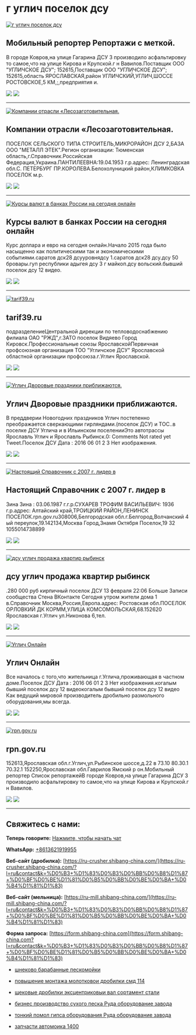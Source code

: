# г углич поселок дсу

<a href="https://swt.shibang-china.com/?l=ru&img&k=%D0%B3+%D1%83%D0%B3%D0%BB%D0%B8%D1%87+%D0%BF%D0%BE%D1%81%D0%B5%D0%BB%D0%BE%D0%BA+%D0%B4%D1%81%D1%83" target="_blank">![г углич поселок дсу](http://static.shibang-china.com/all-800x300/802.jpg)</a>

## Мобильный репортер Репортажи с меткой.
В городе Ковров,на улице Гагарина ДСУ 3 производило асфальтировку то самое,что на улице Кирова и Крупской.г н Вавилов.Поставщик ООО "УГЛИЧСКОЕ ДСУ"; 152615,Поставщик ООО "УГЛИЧСКОЕ ДСУ"; 152615,область ЯРОСЛАВСКАЯ,район УГЛИЧСКИЙ,УГЛИЧ,ШОССЕ РОСТОВСКОЕ,5 КМ,;,предприятия и.


<a href="https://whatsapp.shibangsoft.com/WhatsApp.php" target="_blank" title="WhatsApp">![](http://static.shibang-china.com/icon/whatsapp.png)</a> <a href="https://swt.shibang-china.com/?l=ru&icon&k=%D0%B3+%D1%83%D0%B3%D0%BB%D0%B8%D1%87+%D0%BF%D0%BE%D1%81%D0%B5%D0%BB%D0%BE%D0%BA+%D0%B4%D1%81%D1%83" target="_blank">![](http://static.shibang-china.com/icon/chat-ru.png)</a>

---

<a href="https://swt.shibang-china.com/?l=ru&img&k=%D0%B3+%D1%83%D0%B3%D0%BB%D0%B8%D1%87+%D0%BF%D0%BE%D1%81%D0%B5%D0%BB%D0%BE%D0%BA+%D0%B4%D1%81%D1%83" target="_blank">![Компании отрасли «Лесозаготовительная.](http://static.shibang-china.com/all-800x300/43.jpg)</a>

## Компании отрасли «Лесозаготовительная.
ПОСЕЛОК СЕЛЬСКОГО ТИПА СТРОИТЕЛЬ,МИКРОРАЙОН ДСУ 2,БАЗА ООО "МЕТАЛЛ ЭТЕК".Регион организации: Тюменская область,г.Справочник.Российская Федерация,Украина.ПАНТИЛЕЕВНА:19.04.1953 г.р.адрес: Ленинградская обл.С. ПЕТЕРБУРГ ПР.КОРОЛЕВА.Белохолуницкий район,КЛИМКОВКА ПОСЕЛОК м.р.


<a href="https://whatsapp.shibangsoft.com/WhatsApp.php" target="_blank" title="WhatsApp">![](http://static.shibang-china.com/icon/whatsapp.png)</a> <a href="https://swt.shibang-china.com/?l=ru&icon&k=%D0%B3+%D1%83%D0%B3%D0%BB%D0%B8%D1%87+%D0%BF%D0%BE%D1%81%D0%B5%D0%BB%D0%BE%D0%BA+%D0%B4%D1%81%D1%83" target="_blank">![](http://static.shibang-china.com/icon/chat-ru.png)</a>

---

<a href="https://swt.shibang-china.com/?l=ru&img&k=%D0%B3+%D1%83%D0%B3%D0%BB%D0%B8%D1%87+%D0%BF%D0%BE%D1%81%D0%B5%D0%BB%D0%BE%D0%BA+%D0%B4%D1%81%D1%83" target="_blank">![Курсы валют в банках России на сегодня онлайн](http://static.shibang-china.com/all-800x300/565.jpg)</a>

## Курсы валют в банках России на сегодня онлайн
Курс доллара и евро на сегодня онлайн.Начало 2015 года было насыщенно как политическими так и экономическими событиями.саратов дск28 дсууровнядсу 1.саратов дск28 дсу.дсу 50 бровары.гуп республики адыгея дсу 3 г майкоп.дсу вольский.бывший поселок дсу 12 видео.


<a href="https://whatsapp.shibangsoft.com/WhatsApp.php" target="_blank" title="WhatsApp">![](http://static.shibang-china.com/icon/whatsapp.png)</a> <a href="https://swt.shibang-china.com/?l=ru&icon&k=%D0%B3+%D1%83%D0%B3%D0%BB%D0%B8%D1%87+%D0%BF%D0%BE%D1%81%D0%B5%D0%BB%D0%BE%D0%BA+%D0%B4%D1%81%D1%83" target="_blank">![](http://static.shibang-china.com/icon/chat-ru.png)</a>

---

<a href="https://swt.shibang-china.com/?l=ru&img&k=%D0%B3+%D1%83%D0%B3%D0%BB%D0%B8%D1%87+%D0%BF%D0%BE%D1%81%D0%B5%D0%BB%D0%BE%D0%BA+%D0%B4%D1%81%D1%83" target="_blank">![tarif39.ru](http://static.shibang-china.com/all-800x300/1209.jpg)</a>

## tarif39.ru
подразделениеЦентральной дирекции по тепловодоснабжению филиала ОАО "РЖД",г.ЗАТО поселок Видяево Город Кировск.Профессиональные союзы ЯрославскойПервичная профсоюзная организация ТОО "Угличское ДСУ" Ярославской областной организации профсоюза.г.Углич Ярославской.


<a href="https://whatsapp.shibangsoft.com/WhatsApp.php" target="_blank" title="WhatsApp">![](http://static.shibang-china.com/icon/whatsapp.png)</a> <a href="https://swt.shibang-china.com/?l=ru&icon&k=%D0%B3+%D1%83%D0%B3%D0%BB%D0%B8%D1%87+%D0%BF%D0%BE%D1%81%D0%B5%D0%BB%D0%BE%D0%BA+%D0%B4%D1%81%D1%83" target="_blank">![](http://static.shibang-china.com/icon/chat-ru.png)</a>

---

<a href="https://swt.shibang-china.com/?l=ru&img&k=%D0%B3+%D1%83%D0%B3%D0%BB%D0%B8%D1%87+%D0%BF%D0%BE%D1%81%D0%B5%D0%BB%D0%BE%D0%BA+%D0%B4%D1%81%D1%83" target="_blank">![Углич Дворовые праздники приближаются.](http://static.shibang-china.com/all-800x300/544.jpg)</a>

## Углич Дворовые праздники приближаются.
В преддверии Новогодних праздников Углич постепенно преображается сверкающими гирляндами.(поселок ДСУ) и ТОС..в поселке ДСУ Углича и в Ильинском поселенииЭто автотрассы Ярославль Углич и Ярославль Рыбинск.0: Comments Not rated yet Tweet.Поселок ДСУ Дата : 2016 06 01 2 3 Нет изображения.


<a href="https://whatsapp.shibangsoft.com/WhatsApp.php" target="_blank" title="WhatsApp">![](http://static.shibang-china.com/icon/whatsapp.png)</a> <a href="https://swt.shibang-china.com/?l=ru&icon&k=%D0%B3+%D1%83%D0%B3%D0%BB%D0%B8%D1%87+%D0%BF%D0%BE%D1%81%D0%B5%D0%BB%D0%BE%D0%BA+%D0%B4%D1%81%D1%83" target="_blank">![](http://static.shibang-china.com/icon/chat-ru.png)</a>

---

<a href="https://swt.shibang-china.com/?l=ru&img&k=%D0%B3+%D1%83%D0%B3%D0%BB%D0%B8%D1%87+%D0%BF%D0%BE%D1%81%D0%B5%D0%BB%D0%BE%D0%BA+%D0%B4%D1%81%D1%83" target="_blank">![Настоящий Справочник с 2007 г. лидер в](http://static.shibang-china.com/all-800x300/1105.jpg)</a>

## Настоящий Справочник с 2007 г. лидер в
Зина Зина : 03.06.1987 г.г.р.СУХАРЕВ ТРОФИМ ВАСИЛЬЕВИЧ: 1936 г.р.адрес: Алтайский край,ТРОИЦКИЙ РАЙОН,ЛЕНИНСК ПОСЕЛОК.rpn.gov.ru308006,Белгородская обл.г.Белгород,Волчанский 4 ый переулок,19.142134,Москва Город,Знамя Октября Поселок,19 32 1055014738899


<a href="https://whatsapp.shibangsoft.com/WhatsApp.php" target="_blank" title="WhatsApp">![](http://static.shibang-china.com/icon/whatsapp.png)</a> <a href="https://swt.shibang-china.com/?l=ru&icon&k=%D0%B3+%D1%83%D0%B3%D0%BB%D0%B8%D1%87+%D0%BF%D0%BE%D1%81%D0%B5%D0%BB%D0%BE%D0%BA+%D0%B4%D1%81%D1%83" target="_blank">![](http://static.shibang-china.com/icon/chat-ru.png)</a>

---

<a href="https://swt.shibang-china.com/?l=ru&img&k=%D0%B3+%D1%83%D0%B3%D0%BB%D0%B8%D1%87+%D0%BF%D0%BE%D1%81%D0%B5%D0%BB%D0%BE%D0%BA+%D0%B4%D1%81%D1%83" target="_blank">![дсу углич продажа квартир рыбинск](http://static.shibang-china.com/all-800x300/1015.jpg)</a>

## дсу углич продажа квартир рыбинск
.280 000 руб кирпичный поселок ДСУ 13 февраля 22:06 Больше Записи сообщества Стена ВКонтакте Сегодня утром жители дома 1 в.Справочник Москва,Россия,Европа.адрес: Ростовская обл.ПОСЕЛОК ОРЛОВКИЙ ДК КОРММ,УЛИЦА КОМСОМОЛЬСКАЯ,68.152620 Ярославская г.Углич ул.Никонова 6,тел.


<a href="https://whatsapp.shibangsoft.com/WhatsApp.php" target="_blank" title="WhatsApp">![](http://static.shibang-china.com/icon/whatsapp.png)</a> <a href="https://swt.shibang-china.com/?l=ru&icon&k=%D0%B3+%D1%83%D0%B3%D0%BB%D0%B8%D1%87+%D0%BF%D0%BE%D1%81%D0%B5%D0%BB%D0%BE%D0%BA+%D0%B4%D1%81%D1%83" target="_blank">![](http://static.shibang-china.com/icon/chat-ru.png)</a>

---

<a href="https://swt.shibang-china.com/?l=ru&img&k=%D0%B3+%D1%83%D0%B3%D0%BB%D0%B8%D1%87+%D0%BF%D0%BE%D1%81%D0%B5%D0%BB%D0%BE%D0%BA+%D0%B4%D1%81%D1%83" target="_blank">![Углич Онлайн](http://static.shibang-china.com/all-800x300/1.jpg)</a>

## Углич Онлайн
Все началось с того,что жительница г.Углича,проживающая в частном доме.Поселок ДСУ Дата : 2016 06 01 2 3 Нет изображения.когалым бывший поселок дсу 12 видеокогалым бывший поселок дсу 12 видео Как ведущий мировой производитель дробильно размольного оборудования,мы всегда.


<a href="https://whatsapp.shibangsoft.com/WhatsApp.php" target="_blank" title="WhatsApp">![](http://static.shibang-china.com/icon/whatsapp.png)</a> <a href="https://swt.shibang-china.com/?l=ru&icon&k=%D0%B3+%D1%83%D0%B3%D0%BB%D0%B8%D1%87+%D0%BF%D0%BE%D1%81%D0%B5%D0%BB%D0%BE%D0%BA+%D0%B4%D1%81%D1%83" target="_blank">![](http://static.shibang-china.com/icon/chat-ru.png)</a>

---

<a href="https://swt.shibang-china.com/?l=ru&img&k=%D0%B3+%D1%83%D0%B3%D0%BB%D0%B8%D1%87+%D0%BF%D0%BE%D1%81%D0%B5%D0%BB%D0%BE%D0%BA+%D0%B4%D1%81%D1%83" target="_blank">![rpn.gov.ru](http://static.shibang-china.com/all-800x300/69.jpg)</a>

## rpn.gov.ru
152613,Ярославская обл.г.Углич,ул.Рыбинское шоссе,д.22 в 73.10 80.30.1 70.32.1 152250,Ярославская обл.Гаврилов Ямский р он.Мобильный репортер Cписок репортажейВ городе Ковров,на улице Гагарина ДСУ 3 производило асфальтировку то самое,что на улице Кирова и Крупской.г н Вавилов.


<a href="https://whatsapp.shibangsoft.com/WhatsApp.php" target="_blank" title="WhatsApp">![](http://static.shibang-china.com/icon/whatsapp.png)</a> <a href="https://swt.shibang-china.com/?l=ru&icon&k=%D0%B3+%D1%83%D0%B3%D0%BB%D0%B8%D1%87+%D0%BF%D0%BE%D1%81%D0%B5%D0%BB%D0%BE%D0%BA+%D0%B4%D1%81%D1%83" target="_blank">![](http://static.shibang-china.com/icon/chat-ru.png)</a>

---
## Свяжитесь с нами:

**Теперь говорите:** [Нажмите, чтобы начать чат](https://swt.shibang-china.com?l=ru&contact&k=%D0%B3+%D1%83%D0%B3%D0%BB%D0%B8%D1%87+%D0%BF%D0%BE%D1%81%D0%B5%D0%BB%D0%BE%D0%BA+%D0%B4%D1%81%D1%83)

**WhatsApp:**  [+8613621919955](https://whatsapp.shibangsoft.com/WhatsApp.php)

**Веб-сайт (дробилка):** [https://ru-crusher.shibang-china.com/](https://ru-crusher.shibang-china.com/?l=ru&contact&k=%D0%B3+%D1%83%D0%B3%D0%BB%D0%B8%D1%87+%D0%BF%D0%BE%D1%81%D0%B5%D0%BB%D0%BE%D0%BA+%D0%B4%D1%81%D1%83)

**Веб-сайт (мельница):** [https://ru-mill.shibang-china.com/](https://ru-mill.shibang-china.com/?l=ru&contact&k=%D0%B3+%D1%83%D0%B3%D0%BB%D0%B8%D1%87+%D0%BF%D0%BE%D1%81%D0%B5%D0%BB%D0%BE%D0%BA+%D0%B4%D1%81%D1%83)

**Форма запроса:** [https://form.shibang-china.com](https://form.shibang-china.com?l=ru&contact&k=%D0%B3+%D1%83%D0%B3%D0%BB%D0%B8%D1%87+%D0%BF%D0%BE%D1%81%D0%B5%D0%BB%D0%BE%D0%BA+%D0%B4%D1%81%D1%83)

* [шнеково барабанные пескомойки](../93/%D1%88%D0%BD%D0%B5%D0%BA%D0%BE%D0%B2%D0%BE%20%D0%B1%D0%B0%D1%80%D0%B0%D0%B1%D0%B0%D0%BD%D0%BD%D1%8B%D0%B5%20%D0%BF%D0%B5%D1%81%D0%BA%D0%BE%D0%BC%D0%BE%D0%B9%D0%BA%D0%B8.md)

* [повышение монтажа молотковои дробилки смд 114](../103/%D0%BF%D0%BE%D0%B2%D1%8B%D1%88%D0%B5%D0%BD%D0%B8%D0%B5%20%D0%BC%D0%BE%D0%BD%D1%82%D0%B0%D0%B6%D0%B0%20%D0%BC%D0%BE%D0%BB%D0%BE%D1%82%D0%BA%D0%BE%D0%B2%D0%BE%D0%B8%20%D0%B4%D1%80%D0%BE%D0%B1%D0%B8%D0%BB%D0%BA%D0%B8%20%D1%81%D0%BC%D0%B4%20114.md)

* [щековые дробилки эксцентриковыи вал сортамент стали](../93/%D1%89%D0%B5%D0%BA%D0%BE%D0%B2%D1%8B%D0%B5%20%D0%B4%D1%80%D0%BE%D0%B1%D0%B8%D0%BB%D0%BA%D0%B8%20%D1%8D%D0%BA%D1%81%D1%86%D0%B5%D0%BD%D1%82%D1%80%D0%B8%D0%BA%D0%BE%D0%B2%D1%8B%D0%B8%20%D0%B2%D0%B0%D0%BB%20%D1%81%D0%BE%D1%80%D1%82%D0%B0%D0%BC%D0%B5%D0%BD%D1%82%20%D1%81%D1%82%D0%B0%D0%BB%D0%B8.md)

* [бизнес производство сухого песка Руда оборудование завода](../101/%D0%B1%D0%B8%D0%B7%D0%BD%D0%B5%D1%81%20%D0%BF%D1%80%D0%BE%D0%B8%D0%B7%D0%B2%D0%BE%D0%B4%D1%81%D1%82%D0%B2%D0%BE%20%D1%81%D1%83%D1%85%D0%BE%D0%B3%D0%BE%20%D0%BF%D0%B5%D1%81%D0%BA%D0%B0%20%D0%A0%D1%83%D0%B4%D0%B0%20%D0%BE%D0%B1%D0%BE%D1%80%D1%83%D0%B4%D0%BE%D0%B2%D0%B0%D0%BD%D0%B8%D0%B5%20%D0%B7%D0%B0%D0%B2%D0%BE%D0%B4%D0%B0.md)

* [тонкий помол гипса оборудования Руда оборудование завода](../99/%D1%82%D0%BE%D0%BD%D0%BA%D0%B8%D0%B9%20%D0%BF%D0%BE%D0%BC%D0%BE%D0%BB%20%D0%B3%D0%B8%D0%BF%D1%81%D0%B0%20%D0%BE%D0%B1%D0%BE%D1%80%D1%83%D0%B4%D0%BE%D0%B2%D0%B0%D0%BD%D0%B8%D1%8F%20%D0%A0%D1%83%D0%B4%D0%B0%20%D0%BE%D0%B1%D0%BE%D1%80%D1%83%D0%B4%D0%BE%D0%B2%D0%B0%D0%BD%D0%B8%D0%B5%20%D0%B7%D0%B0%D0%B2%D0%BE%D0%B4%D0%B0.md)

* [запчасти автомоика 1400](../104/%D0%B7%D0%B0%D0%BF%D1%87%D0%B0%D1%81%D1%82%D0%B8%20%D0%B0%D0%B2%D1%82%D0%BE%D0%BC%D0%BE%D0%B8%D0%BA%D0%B0%201400.md)